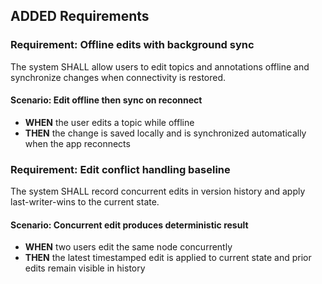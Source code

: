 ## ADDED Requirements

### Requirement: Offline edits with background sync
The system SHALL allow users to edit topics and annotations offline and synchronize changes when connectivity is restored.

#### Scenario: Edit offline then sync on reconnect
- **WHEN** the user edits a topic while offline
- **THEN** the change is saved locally and is synchronized automatically when the app reconnects

### Requirement: Edit conflict handling baseline
The system SHALL record concurrent edits in version history and apply last-writer-wins to the current state.

#### Scenario: Concurrent edit produces deterministic result
- **WHEN** two users edit the same node concurrently
- **THEN** the latest timestamped edit is applied to current state and prior edits remain visible in history

